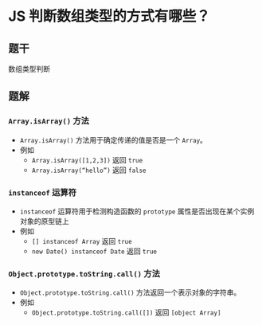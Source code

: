 # JS 判断数组类型的方式有哪些？

## 题干

数组类型判断

## 题解

### `Array.isArray()` 方法

- `Array.isArray()` 方法用于确定传递的值是否是一个 `Array`。
- 例如
  - `Array.isArray([1,2,3])` 返回 `true`
  - `Array.isArray(“hello”)` 返回 `false`



### `instanceof` 运算符

- `instanceof` 运算符用于检测构造函数的 `prototype` 属性是否出现在某个实例对象的原型链上
- 例如
  - `[] instanceof Array` 返回 `true`
  - `new Date() instanceof Date` 返回 `true`



### `Object.prototype.toString.call()` 方法

- `Object.prototype.toString.call()` 方法返回一个表示对象的字符串。
- 例如
  - `Object.prototype.toString.call([])` 返回 `[object Array]`